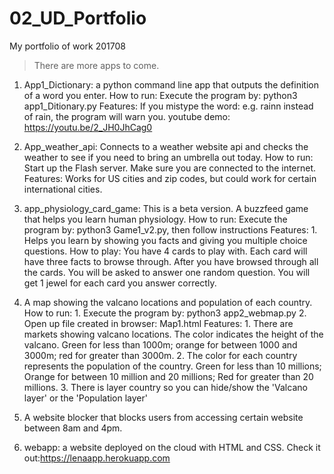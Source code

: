 # 02_UD_Portfolio
My portfolio of work 201708
>There are more apps to come.

1) App1_Dictionary: a python command line app that outputs the definition of a word you enter.
	How to run: Execute the program by: python3 app1_Ditionary.py
	Features: If you mistype the word: e.g. rainn instead of rain, the program will warn you.
	youtube demo: https://youtu.be/2_JH0JhCag0

2) App_weather_api: Connects to a weather website api and checks the weather to see if you need to bring an umbrella out today.
	How to run: Start up the Flash server. Make sure you are connected to the internet.
	Features: Works for US cities and zip codes, but could work for certain international cities.


3) app_physiology_card_game: This is a beta version. A buzzfeed game that helps you learn human physiology.
	How to run: Execute the program by: python3 Game1_v2.py, then follow instructions
	Features: 1. Helps you learn by showing you facts and giving you multiple choice questions.
	How to play: You have 4 cards to play with. Each card will have three facts to browse through.
                     After you have browsed through all the cards. You will be asked to answer one random
                     question. You will get 1 jewel for each card you answer correctly.

4) A map showing the valcano locations and population of each country.
	How to run: 1. Execute the program by: python3 app2_webmap.py
				2. Open up file created in browser: Map1.html
	Features: 1. There are markets showing valcano locations. The color indicates the height of the valcano. 			  Green for less than 1000m; orange for between 1000 and 3000m; red for greater than 3000m.
			  2. The color for each country represents the population of the country. Green for less than 10 	millions; Orange for between 10 million and 20 millions; Red for greater than 20 millions.
			  3. There is layer country so you can hide/show the 'Valcano layer' or the 'Population layer'

5) A website blocker that blocks users from accessing certain website between 8am and 4pm.

6) webapp: a website deployed on the cloud with HTML and CSS. 
	Check it out:https://lenaapp.herokuapp.com
